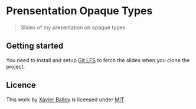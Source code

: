 # Prensentation Opaque Types

> Slides of my presentation on opaque types.

## Getting started

You need to install and setup [Git LFS](https://git-lfs.com/) to fetch the slides when you clone the project.

## Licence

This work by [Xavier Balloy](https://www.linkedin.com/in/xavierballoy/) is licensed under [MIT](./LICENCE.md).
